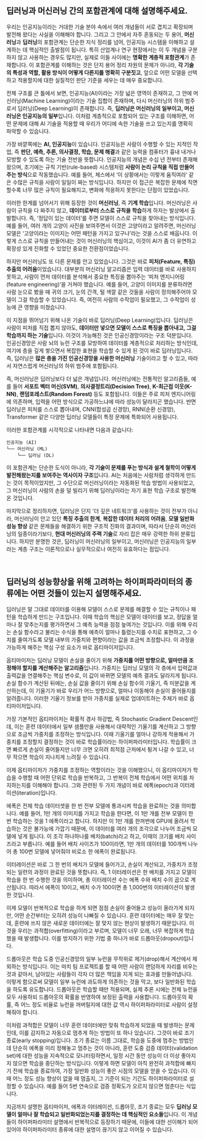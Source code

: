 ## 딥러닝과 머신러닝 간의 포함관계에 대해 설명해주세요.

우리는 인공지능이라는 거대한 기술 분야 속에서 여러 개념들이 서로 겹치고 확장되며 발전해 왔다는 사실을 이해해야 합니다. 그리고 그 안에서 자주 혼동되는 두 용어, **머신러닝**과 **딥러닝**의 포함관계는 단순한 지식 정리를 넘어, 인공지능 시스템을 이해하고 설계하는 데 핵심적인 출발점이 됩니다. 특히 산업계나 연구 현장에서는 이 두 개념을 구분하지 않고 사용하는 경우도 많지만, 실제로 이들 사이에는 **명확한 계층적 포함관계**가 존재합니다. 이 포함관계를 이해하는 것은 단지 용어 정리 차원의 문제가 아니라, **각 기술의 특성과 역할, 활용 방식이 어떻게 다른지를 명확히 구분짓고**, 앞으로 어떤 모델을 선택하고 적용할지에 대한 실질적인 판단 기준을 세우는 데 매우 중요합니다.

전체 구조를 큰 틀에서 보면, 인공지능(AI)이라는 가장 넓은 영역이 존재하고, 그 안에 머신러닝(Machine Learning)이라는 기술 집합이 존재하며, 다시 머신러닝의 하위 범주로서 딥러닝(Deep Learning)이 존재합니다. 즉, **딥러닝은 머신러닝의 일부이고, 머신러닝은 인공지능의 일부**입니다. 이처럼 계층적으로 포함되어 있는 구조를 이해하면, 어떤 문제에 대해 AI 기술을 적용할 때 우리가 어디에 속한 기술을 쓰고 있는지를 명확히 파악할 수 있습니다.

가장 바깥쪽에는 **AI, 인공지능**이 있습니다. 인공지능은 사람이 수행할 수 있는 지적인 작업, 즉 **판단, 예측, 추론, 의사결정, 학습, 문제 해결**과 같은 능력을 컴퓨터가 흉내 내거나 모방할 수 있도록 하는 기술 전반을 뜻합니다. 인공지능의 개념은 수십 년 전부터 존재해 왔으며, 초기에는 규칙 기반(rule-based) 시스템처럼 **사람이 논리 규칙을 직접 만들어주는 방식**으로 작동했습니다. 예를 들어, 체스에서 ‘이 상황에서는 이렇게 움직여라’ 같은 수많은 규칙을 사람이 일일이 짜는 방식입니다. 하지만 이 접근은 복잡한 문제에 직면할수록 너무 많은 규칙이 필요해지고, 변화에 적응하지 못한다는 단점이 있었습니다.

이러한 한계를 넘어서기 위해 등장한 것이 **머신러닝**, 즉 **기계 학습**입니다. 머신러닝은 사람이 규칙을 다 짜주지 않고, **데이터로부터 스스로 규칙을 학습**하게 하자는 발상에서 출발합니다. 즉, ‘정답이 있는 데이터’를 주면 모델이 스스로 규칙을 찾아내는 방식입니다. 예를 들어, 여러 개의 고양이 사진을 보여주면서 이것은 고양이라고 알려주면, 머신러닝 모델은 ‘고양이라는 이미지는 어떤 패턴을 가지고 있구나’라는 것을 스스로 배웁니다. 이렇게 스스로 규칙을 만들어내는 것이 머신러닝의 핵심이고, 이것이 AI가 좀 더 유연하고 확장성 있게 진화할 수 있었던 중요한 전환점이었습니다.

하지만 머신러닝도 또 다른 문제를 안고 있었습니다. 그것은 바로 **피처(Feature, 특징) 추출의 어려움**이었습니다. 대부분의 머신러닝 알고리즘은 입력 데이터를 바로 사용하지 못하고, 사람이 먼저 데이터를 분석해서 중요한 특징을 뽑아주는 ‘피처 엔지니어링(feature engineering)’을 거쳐야 했습니다. 예를 들어, 고양이 이미지를 분류하려면 사람 눈으로 봤을 때 귀의 크기, 눈의 간격, 털 색깔 같은 것들을 사람이 정의해주어야 모델이 그걸 학습할 수 있었습니다. 즉, 여전히 사람의 수작업이 필요했고, 그 수작업이 성능에 큰 영향을 미쳤습니다.

이 지점을 뛰어넘기 위해 나온 기술이 바로 딥러닝(Deep Learning)입니다. 딥러닝은 사람이 피처를 직접 뽑지 않아도, **데이터만 넣으면 모델이 스스로 특징을 뽑아내고, 그걸 학습까지 하는 기술**입니다. 이것이 가능해진 것은 인공신경망이라는 구조 덕분입니다. 인공신경망은 사람 뇌의 뉴런 구조를 모방하여 데이터를 계층적으로 처리하는 방식인데, 여기에 층을 깊게 쌓으면서 복잡한 표현을 학습할 수 있게 된 것이 바로 딥러닝입니다. 즉, 딥러닝은 **많은 층을 가진 인공신경망을 사용한 머신러닝** 기술이라고 할 수 있고, 따라서 자연스럽게 머신러닝의 하위 범주에 포함됩니다.

즉, 머신러닝은 딥러닝보다 더 넓은 개념입니다. 머신러닝에는 전통적인 알고리즘들, 예를 들어 **서포트 벡터 머신(SVM)**, **의사결정트리(Decision Tree)**, **K-최근접 이웃(K-NN)**, **랜덤포레스트(Random Forest)** 등도 포함됩니다. 이들은 주로 피처 엔지니어링에 의존하며, 입력을 어떤 방식으로 가공하느냐에 따라 성능이 달라지곤 했습니다. 반면 딥러닝은 피처를 스스로 뽑아내며, CNN(합성곱 신경망), RNN(순환 신경망), Transformer 같은 다양한 딥러닝 모델들이 특정 문제에 특화되어 사용됩니다.

이러한 포함관계를 시각적으로 나타내면 다음과 같습니다:

```
인공지능 (AI)
└── 머신러닝 (ML)
    └── 딥러닝 (DL)

```

이 포함관계는 단순한 도식이 아니라, **각 기술이 문제를 푸는 방식과 설계 철학이 어떻게 발전해왔는지를 보여주는 역사이자 구조**입니다. AI는 처음에는 사람처럼 생각하게 만드는 것이 목적이었지만, 그 수단으로 머신러닝이라는 자동화된 학습 방법이 사용되었고, 그 머신러닝이 사람의 손을 덜 빌리기 위해 딥러닝이라는 자기 표현 학습 구조로 발전해온 것입니다.

마지막으로 정리하자면, 딥러닝은 단지 '더 깊은 네트워크'를 사용하는 것이 전부가 아니라, 머신러닝이 안고 있던 **특징 추출의 한계**, **복잡한 데이터 처리의 어려움**, **모델 일반화 성능 향상** 같은 문제들을 해결하기 위한 구조적 진화의 결과이며, 따라서 단순히 머신러닝의 일종이라기보다, **현대 머신러닝의 주력 기술**로 자리 잡은 매우 강력한 하위 분류입니다. 하지만 분명한 것은, 딥러닝이 머신러닝의 일부이고, 머신러닝은 인공지능의 일부라는 계층 구조는 이론적으로나 실무적으로나 여전히 유효하다는 점입니다.

<br>

## 딥러닝의 성능향상을 위해 고려하는 하이퍼파라미터의 종류에는 어떤 것들이 있는지 설명해주세요.

딥러닝은 말 그대로 데이터를 이용해 모델이 스스로 문제를 해결할 수 있는 규칙이나 패턴을 학습하게 만드는 구조입니다. 이때 학습의 핵심은 모델이 데이터를 보고, 정답을 얼마나 잘 맞추는지를 평가하면서 그 예측 능력을 점점 높여가는 것입니다. 이를 위해 우리는 손실 함수라고 불리는 수식을 통해 예측이 얼마나 틀렸는지를 수치로 표현하고, 그 수치를 줄여가도록 모델 내부의 가중치와 편향이라는 값을 조금씩 조정합니다. 이 과정을 가능하게 해주는 핵심 구성 요소가 바로 옵티마이저입니다.

옵티마이저는 딥러닝 모델이 손실을 줄이기 위해 **가중치를 어떤 방향으로, 얼마만큼 조정해야 할지를 계산해주는 알고리즘**입니다. 가중치는 딥러닝 모델의 각 층에서 입력값과 출력값을 연결해주는 핵심 변수로, 이 값이 바뀌면 모델의 예측 결과도 달라지게 됩니다. 손실 함수가 계산된 뒤에는, 손실 값을 줄이기 위해 손실 함수의 기울기, 즉 미분값을 계산하는데, 이 기울기가 바로 우리가 어느 방향으로, 얼마나 이동해야 손실이 줄어들지를 알려줍니다. 이러한 기울기 정보를 받아 가중치를 실제로 업데이트하는 주체가 바로 옵티마이저입니다.

가장 기본적인 옵티마이저는 확률적 경사 하강법, 즉 Stochastic Gradient Descent인데, 이는 훈련 데이터에서 일부 샘플만을 사용해서 대략적인 기울기를 계산하고 그 방향으로 조금씩 가중치를 조정하는 방식입니다. 이때 기울기를 얼마나 강하게 적용해서 가중치를 조정할지 결정하는 것이 바로 학습률이라는 하이퍼파라미터입니다. 학습률이 크면 빠르게 손실이 줄어들지만 너무 크면 오히려 최적점 근처에서 튕겨 나갈 수 있고, 너무 작으면 학습이 지나치게 느려질 수 있습니다.

이제 옵티마이저가 가중치를 조정하는 역할이라는 것을 이해했으니, 이 옵티마이저가 학습을 수행할 때 어떤 단위로 학습을 반복하고, 그 반복이 전체 학습에서 어떤 위치를 차지하는지를 이해해야 합니다. 그와 관련된 두 가지 개념이 바로 에폭(epoch)과 이터레이션(iteration)입니다.

에폭은 전체 학습 데이터셋을 한 번 전부 모델에 통과시켜 학습을 완료하는 것을 의미합니다. 예를 들어, 1만 개의 이미지를 가지고 학습을 한다면, 이 1만 개를 전부 모델이 한 번 학습하는 것을 1 에폭이라고 합니다. 하지만 이 1만 개를 한꺼번에 GPU에 올려서 학습하는 것은 불가능에 가깝기 때문에, 이 데이터를 여러 개의 조각으로 나누어 조금씩 모델에 넣게 됩니다. 이 조각 하나하나를 배치(batch)라고 하고, 이때의 크기를 배치 사이즈라고 부릅니다. 예를 들어 배치 사이즈가 100이라면, 1만 개의 데이터를 100개씩 나누어 총 100번 모델에 넣어줘야 비로소 한 에폭이 완료됩니다.

이터레이션은 바로 그 한 번의 배치가 모델에 들어가고, 손실이 계산되고, 가중치가 조정되는 일련의 과정이 완료된 것을 뜻합니다. 즉, 1 이터레이션은 한 배치를 가지고 모델이 학습을 한 번 수행한 것을 의미하며, 총 이터레이션 수는 에폭 수와 배치 수의 곱으로 계산됩니다. 따라서 에폭이 10이고, 배치 수가 100이면 총 1,000번의 이터레이션이 발생한 것입니다.

이제 모델이 반복적으로 학습을 하게 되면 점점 손실이 줄어들고 성능이 올라가게 되지만, 어떤 순간부터는 오히려 성능이 나빠질 수 있습니다. 훈련 데이터에는 매우 잘 맞는데, 훈련에 쓰지 않은 새로운 데이터에는 잘 맞지 않는 현상이 발생하기 때문입니다. 이것을 우리는 과적합(overfitting)이라고 부르며, 모델이 너무 오래, 너무 복잡하게 학습했을 때 발생합니다. 이를 방지하기 위한 기법 중 하나가 바로 드롭아웃(dropout)입니다.

드롭아웃은 학습 도중 인공신경망의 일부 뉴런을 무작위로 제거(drop)해서 계산에서 제외하는 방식입니다. 이는 마치 팀 프로젝트를 할 때 어떤 사람이 랜덤하게 자리를 비우는 것과 같아서, 남아있는 사람들이 각자 더 많은 책임을 지게 되는 효과를 만들어냅니다. 이렇게 함으로써 모델이 일부 뉴런에 과도하게 의존하는 것을 막고, 보다 일반화된 학습을 하도록 유도합니다. 드롭아웃은 학습할 때만 적용되며, 실제 추론 시에는 전체 뉴런을 모두 사용하되 드롭아웃의 확률을 반영하여 보정된 출력을 사용합니다. 드롭아웃의 확률, 즉 어느 정도 비율로 뉴런을 꺼버릴지에 대한 값 역시 하이퍼파라미터로 사람이 설정해줘야 합니다.

이처럼 과적합은 모델이 너무 훈련 데이터에만 맞춰 학습하게 되었을 때 발생하는 문제인데, 이를 감지하고 자동으로 멈추게 하는 방법이 또 하나 있습니다. 그것이 바로 조기 종료(early stopping)입니다. 조기 종료는 이름 그대로, 학습을 도중에 멈추는 방법인데 단순히 에폭을 미리 정해놓고 멈추는 것이 아니라, 훈련 도중 검증 데이터(validation set)에 대한 성능을 지속적으로 모니터링하면서, 일정 시간 동안 성능이 더 이상 좋아지지 않으면 학습을 중단하는 방식입니다. 이렇게 하면 모델이 아직 완전히 과적합에 빠지기 전에 학습을 종료하여, 가장 일반화 성능이 좋은 시점의 모델을 얻을 수 있습니다. 이때 어느 정도 성능 향상이 없을 때 멈출지, 그 기준이 되는 기간도 하이퍼파라미터로 설정할 수 있습니다. 예를 들어 5번 연속으로 검증 정확도가 오르지 않으면 멈춘다는 식입니다.

지금까지 설명한 옵티마이저, 에폭과 이터레이션, 드롭아웃, 조기 종료는 모두 **딥러닝 모델이 얼마나 잘 학습되고 일반화되었는지를 결정하는 데 핵심적인 요소들**입니다. 이 개념들이 하이퍼파라미터 설명에서 반복적으로 등장하기 때문에, 이들에 대한 선이해가 되어 있어야 하이퍼파라미터 종류에 대한 설명이 끊기지 않고 이어질 수 있습니다.
